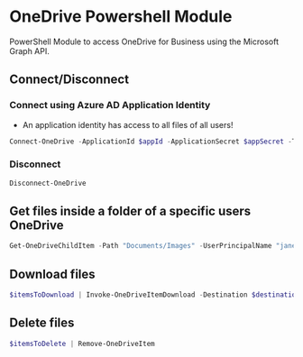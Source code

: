 # OneDrive Powershell Module
PowerShell Module to access OneDrive for Business using the Microsoft Graph API.

## Connect/Disconnect

### Connect using Azure AD Application Identity

* An application identity has access to all files of all users!

```powershell
Connect-OneDrive -ApplicationId $appId -ApplicationSecret $appSecret -TenantId $tenantId
```

### Disconnect

```powershell
Disconnect-OneDrive
```

## Get files inside a folder of a specific users OneDrive

```powershell
Get-OneDriveChildItem -Path "Documents/Images" -UserPrincipalName "jane.doe@contoso.com"
```

## Download files

```powershell
$itemsToDownload | Invoke-OneDriveItemDownload -Destination $destinationPath
```

## Delete files

```powershell
$itemsToDelete | Remove-OneDriveItem
```
